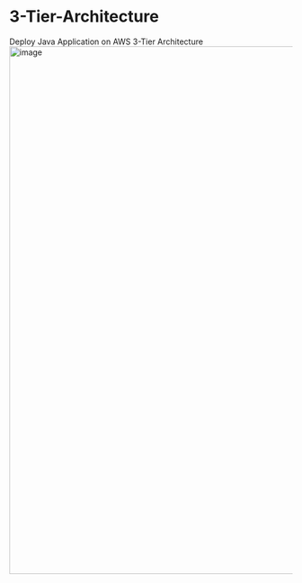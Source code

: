 # 3-Tier-Architecture
Deploy Java Application on AWS 3-Tier Architecture
<img width="1400" height="937" alt="image" src="https://github.com/user-attachments/assets/113a5c27-803b-4128-8906-c7c7c1478bd1" />
